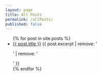 ```yaml
---
layout: page
title: All Posts
permalink: /allPosts/
published: false
---
```

<ul>
  {% for post in site.posts %}
    <li>
      <a href="{{ post.url }}">{{ post.title }}</a> {{ post.excerpt | remove: '<p>' | remove: '</p>' }}
    </li>
  {% endfor %}
</ul>
